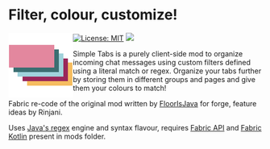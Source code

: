 # Filter, colour, customize!
<img align="left" src="src/main/resources/assets/simpletabs/icon.png">

[![License: MIT](https://img.shields.io/badge/License-MIT-yellow.svg)](https://github.com/otcathatsya/simple-tabs/blob/main/LICENSE)
[![](https://img.shields.io/github/release/otcathatsya/simple-tabs.svg?include_prereleases&label=pre-release&logo=github)](https://github.com/otcathatsya/simple-tabs/releases)

Simple Tabs is a purely client-side mod to organize incoming chat messages using custom filters defined using a literal match or regex.
Organize your tabs further by storing them in different groups and pages and give them your colours to match!

Fabric re-code of the original mod written by [FloorIsJava](https://gitlab.com/FloorIsJava/SimpleTabs) for forge, feature ideas by Rinjani. 

Uses [Java's regex](https://docs.oracle.com/javase/7/docs/api/java/util/regex/Pattern.html) engine and syntax flavour,
requires [Fabric API]() and [Fabric Kotlin](https://www.curseforge.com/minecraft/mc-mods/fabric-language-kotlin) present in mods folder.
